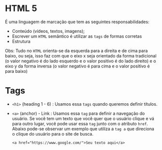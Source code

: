 # HTML 5
É uma linguagem de marcação que tem as seguintes responsabilidades:

- Conteúdo (vídeos, textos, imagens);
- Escrever um `HTML` semântico é utilizar as `tags` de formas corretas
- Estrutura

Obs: Tudo no `HTML` orienta-se da esquerda para a direita e de cima para baixo, ou seja, isso faz com que o eixo x seja orientado da forma tradicional (o valor negativo é do lado esquerdo e o valor positivo é do lado direito) e o eixo y da forma inversa (o valor negativo é para cima e o valor positivo é para baixo) 

# Tags
- `<h1>` (heading 1 - 6) : Usamos essa `tags` quando queremos definir títulos.
  
- `<a>` (anchor) - Link : Usamos essa `tag` para definir a navegação do usuário. Se você tem um texto que você quer que o usuário clique e vá para outro lugar, você pode usar essa `tag` junto com o atributo `href`. Abaixo pode-se observar um exemplo que utiliza a `tag a` que direciona o clique do usuário para o site de busca.  
  ```
  <a href="https://www.google.com/">Seu texto aqui</a>
  ```
